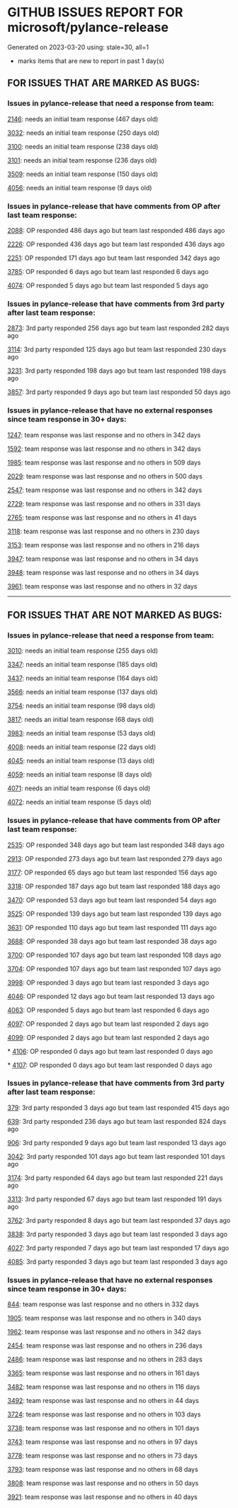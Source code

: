 
# GITHUB ISSUES REPORT FOR microsoft/pylance-release


Generated on 2023-03-20 using: stale=30, all=1


* marks items that are new to report in past 1 day(s)


## FOR ISSUES THAT ARE MARKED AS BUGS:


### Issues in pylance-release that need a response from team:


  [2146](https://github.com/microsoft/pylance-release/issues/2146 "&quot;Extract method&quot; produces syntax error with multiline except clause"): needs an initial team response (467 days old)

  [3032](https://github.com/microsoft/pylance-release/issues/3032 "[Bug] Function parentheses autocomplete does not recognize existing parentheses "): needs an initial team response (250 days old)

  [3100](https://github.com/microsoft/pylance-release/issues/3100 "Improvements for type aliases"): needs an initial team response (238 days old)

  [3101](https://github.com/microsoft/pylance-release/issues/3101 "Error with string formating and parameters autocomplete"): needs an initial team response (236 days old)

  [3509](https://github.com/microsoft/pylance-release/issues/3509 "Python code prompt in vscode with docstring"): needs an initial team response (150 days old)

  [4056](https://github.com/microsoft/pylance-release/issues/4056 "Inconsistent automatic indentation inside brackets"): needs an initial team response (9 days old)

### Issues in pylance-release that have comments from OP after last team response:


  [2088](https://github.com/microsoft/pylance-release/issues/2088 "SQLAlchemy Session __enter__ and __exit__ methods not being noticed."): OP responded 486 days ago but team last responded 486 days ago

  [2226](https://github.com/microsoft/pylance-release/issues/2226 "vscode resolves paths with `..` in them even if the directory doesn't exist / has invalid name"): OP responded 436 days ago but team last responded 436 days ago

  [2251](https://github.com/microsoft/pylance-release/issues/2251 "Sphinx Style Docstring Rendering Feature"): OP responded 171 days ago but team last responded 342 days ago

  [3785](https://github.com/microsoft/pylance-release/issues/3785 "auto-imports: `Self` type is imported from `typing` module, not `typing_extensions` in Python 3.9"): OP responded 6 days ago but team last responded 6 days ago

  [4074](https://github.com/microsoft/pylance-release/issues/4074 "Linebreak issue with tooltip display of function comment"): OP responded 5 days ago but team last responded 5 days ago

### Issues in pylance-release that have comments from 3rd party after last team response:


  [2873](https://github.com/microsoft/pylance-release/issues/2873 "Command 'Python: Restart Language Server' resulted in an error (command 'python.analysis.restartLanguageServer' not found)"): 3rd party responded 256 days ago but team last responded 282 days ago

  [3114](https://github.com/microsoft/pylance-release/issues/3114 "Assign to variable from commented-out magic command"): 3rd party responded 125 days ago but team last responded 230 days ago

  [3231](https://github.com/microsoft/pylance-release/issues/3231 "`itertools.count` docstring is not shown correctly"): 3rd party responded 198 days ago but team last responded 198 days ago

  [3857](https://github.com/microsoft/pylance-release/issues/3857 "`region` at the start of a normal comment triggers error about `endregion` being missing"): 3rd party responded 9 days ago but team last responded 50 days ago

### Issues in pylance-release that have no external responses since team response in 30+ days:


  [1247](https://github.com/microsoft/pylance-release/issues/1247 "&quot;No code actions available&quot; if Ctrl+. is hit quickly after moving the cursor"): team response was last response and no others in 342 days

  [1592](https://github.com/microsoft/pylance-release/issues/1592 "While on Live Share, host computer's cursor is moved to remote's cursor when docstring is auto-inserted"): team response was last response and no others in 342 days

  [1985](https://github.com/microsoft/pylance-release/issues/1985 "Popup from documentation does not respect indentation in code blocks"): team response was last response and no others in 509 days

  [2029](https://github.com/microsoft/pylance-release/issues/2029 "Refactoring multiline context manager statement into new method results in invalid syntax"): team response was last response and no others in 500 days

  [2547](https://github.com/microsoft/pylance-release/issues/2547 "pandas: Argument of type &quot;(x: Unknown) -> list[Unknown]&quot; cannot be assigned to parameter &quot;arg&quot; of type &quot;() -> Any&quot; in function &quot;aggregate&quot;"): team response was last response and no others in 342 days

  [2729](https://github.com/microsoft/pylance-release/issues/2729 "completeFunctionParens adds unnecessary parentheses for cached properties"): team response was last response and no others in 331 days

  [2765](https://github.com/microsoft/pylance-release/issues/2765 "Error: command 'pyright.createtypestub' already exists"): team response was last response and no others in 41 days

  [3118](https://github.com/microsoft/pylance-release/issues/3118 " missing new line from dict() help mouse hover"): team response was last response and no others in 230 days

  [3153](https://github.com/microsoft/pylance-release/issues/3153 "Extract variable and method on arguments of decorator which precedes function definition doesn't create required definitions."): team response was last response and no others in 216 days

  [3947](https://github.com/microsoft/pylance-release/issues/3947 "Use `workspacePlatform` to configure &quot;right&quot; platform when editing in WSL"): team response was last response and no others in 34 days

  [3948](https://github.com/microsoft/pylance-release/issues/3948 "Pylance suggests importing only those variables that start with a capital letter"): team response was last response and no others in 34 days

  [3961](https://github.com/microsoft/pylance-release/issues/3961 "Indentation gets removed"): team response was last response and no others in 32 days

---

## FOR ISSUES THAT ARE NOT MARKED AS BUGS:


### Issues in pylance-release that need a response from team:


  [3010](https://github.com/microsoft/pylance-release/issues/3010 "Code navigation can open the destination in the actual path instead of symlinked path if symlinked directory was added to workspace"): needs an initial team response (255 days old)

  [3347](https://github.com/microsoft/pylance-release/issues/3347 "Google docstring formatting for multi-line class attributes not recognized/converted properly for use in intellisense popup"): needs an initial team response (185 days old)

  [3437](https://github.com/microsoft/pylance-release/issues/3437 "In Japanese please"): needs an initial team response (164 days old)

  [3566](https://github.com/microsoft/pylance-release/issues/3566 "Improve &quot;Definition Preview Hover&quot; rendering and layout (similiar to JetBrains IDEs)"): needs an initial team response (137 days old)

  [3754](https://github.com/microsoft/pylance-release/issues/3754 "Highlighting for type aliases in python"): needs an initial team response (98 days old)

  [3817](https://github.com/microsoft/pylance-release/issues/3817 "A small bug related to auto-complete or intellisense"): needs an initial team response (68 days old)

  [3983](https://github.com/microsoft/pylance-release/issues/3983 "python.analysis.exclude setting description is not rendered nicely"): needs an initial team response (53 days old)

  [4008](https://github.com/microsoft/pylance-release/issues/4008 "Support for Pydantic dynamic models"): needs an initial team response (22 days old)

  [4045](https://github.com/microsoft/pylance-release/issues/4045 "linting for `__new__` is not working properly"): needs an initial team response (13 days old)

  [4059](https://github.com/microsoft/pylance-release/issues/4059 "Pylance shows non-public exports in completion suggestions"): needs an initial team response (8 days old)

  [4071](https://github.com/microsoft/pylance-release/issues/4071 "Python Extension Inserts spaces despite configuration"): needs an initial team response (6 days old)

  [4072](https://github.com/microsoft/pylance-release/issues/4072 "Problem completion with pylance"): needs an initial team response (5 days old)

### Issues in pylance-release that have comments from OP after last team response:


  [2535](https://github.com/microsoft/pylance-release/issues/2535 "Remove auto-import when typing the letter d to avoid being serenaded with The Zen of Python"): OP responded 348 days ago but team last responded 348 days ago

  [2913](https://github.com/microsoft/pylance-release/issues/2913 "Semantic highlighing doesn't differentiate parameter passing by its name from usage inside the function"): OP responded 273 days ago but team last responded 279 days ago

  [3177](https://github.com/microsoft/pylance-release/issues/3177 "Jupyter notebook IntelliSense doesn't autocomplete modules in workspace subfolders when `&quot;python.pylanceLspNotebooksEnabled&quot;: true`"): OP responded 65 days ago but team last responded 156 days ago

  [3318](https://github.com/microsoft/pylance-release/issues/3318 "[Auto Import] - Suggest equivalents from `collections.abc` rather than `typing`"): OP responded 187 days ago but team last responded 188 days ago

  [3470](https://github.com/microsoft/pylance-release/issues/3470 "Long checking and analyzing operations when using JAX"): OP responded 53 days ago but team last responded 54 days ago

  [3525](https://github.com/microsoft/pylance-release/issues/3525 "False &quot;Symbol&quot; is unknown import symbol"): OP responded 139 days ago but team last responded 139 days ago

  [3631](https://github.com/microsoft/pylance-release/issues/3631 "Pylance randomly forgets previously known inferred types after editing"): OP responded 110 days ago but team last responded 111 days ago

  [3688](https://github.com/microsoft/pylance-release/issues/3688 "Cannot access member &quot;clicked&quot; for type &quot;QPushButton&quot;;   Member &quot;clicked&quot; is unknown"): OP responded 38 days ago but team last responded 38 days ago

  [3700](https://github.com/microsoft/pylance-release/issues/3700 "Go to definition by python module path in string"): OP responded 107 days ago but team last responded 108 days ago

  [3704](https://github.com/microsoft/pylance-release/issues/3704 "Django. Code completion &quot;related_name&quot; class object (for a ForeignKey)"): OP responded 107 days ago but team last responded 107 days ago

  [3998](https://github.com/microsoft/pylance-release/issues/3998 "rename symbol not working"): OP responded 3 days ago but team last responded 3 days ago

  [4046](https://github.com/microsoft/pylance-release/issues/4046 "`Concatenate` does not work with `TypeVarTuple`."): OP responded 12 days ago but team last responded 13 days ago

  [4063](https://github.com/microsoft/pylance-release/issues/4063 "typeshed stubs are not resolved when library is imported from extraPaths"): OP responded 5 days ago but team last responded 6 days ago

  [4097](https://github.com/microsoft/pylance-release/issues/4097 "Pylance is linting standard library and venv site-packages"): OP responded 2 days ago but team last responded 2 days ago

  [4099](https://github.com/microsoft/pylance-release/issues/4099 "Introspecting Enumerations?"): OP responded 2 days ago but team last responded 2 days ago

\* [4106](https://github.com/microsoft/pylance-release/issues/4106 "Stub a file for auto-complete ?"): OP responded 0 days ago but team last responded 0 days ago

\* [4107](https://github.com/microsoft/pylance-release/issues/4107 "Appropriate 'Illegal Type Annotation' Error?"): OP responded 0 days ago but team last responded 0 days ago

### Issues in pylance-release that have comments from 3rd party after last team response:


  [379](https://github.com/microsoft/pylance-release/issues/379 "Enhancement: Allow specification of a list of modules to not do type checking for"): 3rd party responded 3 days ago but team last responded 415 days ago

  [639](https://github.com/microsoft/pylance-release/issues/639 "Pylance can't resolve .pyw imports"): 3rd party responded 236 days ago but team last responded 824 days ago

  [906](https://github.com/microsoft/pylance-release/issues/906 "Cannot install Pylance 2021.1.3 in a Docker container with &quot;Remote - Containers&quot; plugin"): 3rd party responded 9 days ago but team last responded 13 days ago

  [3042](https://github.com/microsoft/pylance-release/issues/3042 "DOUBLE language server started in vscode with conda"): 3rd party responded 101 days ago but team last responded 101 days ago

  [3174](https://github.com/microsoft/pylance-release/issues/3174 "Consider partial stubs for TensorFlow to work around lazy import issues"): 3rd party responded 64 days ago but team last responded 221 days ago

  [3313](https://github.com/microsoft/pylance-release/issues/3313 "Module is not callable"): 3rd party responded 67 days ago but team last responded 191 days ago

  [3762](https://github.com/microsoft/pylance-release/issues/3762 "Pylance extension leads to high CPU usage and heat"): 3rd party responded 8 days ago but team last responded 37 days ago

  [3838](https://github.com/microsoft/pylance-release/issues/3838 "How to best deal with the inconsistencies between pyright, VS, and VSC?"): 3rd party responded 3 days ago but team last responded 3 days ago

  [4027](https://github.com/microsoft/pylance-release/issues/4027 "Pylance support for FastAPI"): 3rd party responded 7 days ago but team last responded 17 days ago

  [4085](https://github.com/microsoft/pylance-release/issues/4085 "Create documentation on the topic of using pylance and pyright (CLI) together"): 3rd party responded 3 days ago but team last responded 3 days ago

### Issues in pylance-release that have no external responses since team response in 30+ days:


  [844](https://github.com/microsoft/pylance-release/issues/844 "Intellisense is messed up. Function information and type checking is useless for matplotlib (and other modules like numpy) "): team response was last response and no others in 332 days

  [1905](https://github.com/microsoft/pylance-release/issues/1905 "Stop Suggesting Enum member access on Enum members"): team response was last response and no others in 340 days

  [1962](https://github.com/microsoft/pylance-release/issues/1962 "VS code does not handle escaping braces in f-strings"): team response was last response and no others in 342 days

  [2454](https://github.com/microsoft/pylance-release/issues/2454 "Pylance isn't showing errors"): team response was last response and no others in 236 days

  [2486](https://github.com/microsoft/pylance-release/issues/2486 "Functions in os module only show type stubs information (both on hover and when doing &quot;go to definition&quot;)"): team response was last response and no others in 283 days

  [3365](https://github.com/microsoft/pylance-release/issues/3365 "Local import inside conda editable package doesn't work."): team response was last response and no others in 161 days

  [3482](https://github.com/microsoft/pylance-release/issues/3482 "Matplotlib subplots not returning correct types"): team response was last response and no others in 116 days

  [3492](https://github.com/microsoft/pylance-release/issues/3492 "Cannot find 'decimal.Context' when typing 'decimal.ctxt'"): team response was last response and no others in 44 days

  [3724](https://github.com/microsoft/pylance-release/issues/3724 "Support &quot;Move to new file&quot; action"): team response was last response and no others in 103 days

  [3738](https://github.com/microsoft/pylance-release/issues/3738 "warning (maybe codeAction) on usage of deprecated objects"): team response was last response and no others in 101 days

  [3743](https://github.com/microsoft/pylance-release/issues/3743 "feature request: braces should auto-pair inside f-strings "): team response was last response and no others in 97 days

  [3778](https://github.com/microsoft/pylance-release/issues/3778 "Python debugger doesn't import local files in vs code"): team response was last response and no others in 73 days

  [3793](https://github.com/microsoft/pylance-release/issues/3793 "Cannot suppress Pylance diagnostic errors in Python library files when try to set up configuration options"): team response was last response and no others in 68 days

  [3808](https://github.com/microsoft/pylance-release/issues/3808 "Problem with hihglight code in dif comparison mode for python "): team response was last response and no others in 50 days

  [3921](https://github.com/microsoft/pylance-release/issues/3921 "Python Autocomplete breaks when there are common syntax errors"): team response was last response and no others in 40 days
